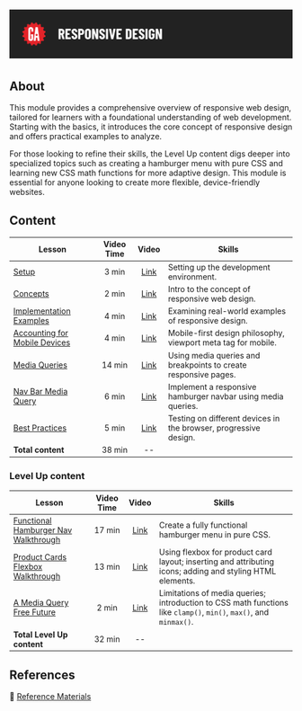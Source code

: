 # ![Responsive Design](../assets/hero.png)

## About

This module provides a comprehensive overview of responsive web design, tailored for learners with a foundational understanding of web development. Starting with the basics, it introduces the core concept of responsive design and offers practical examples to analyze.

For those looking to refine their skills, the Level Up content digs deeper into specialized topics such as creating a hamburger menu with pure CSS and learning new CSS math functions for more adaptive design. This module is essential for anyone looking to create more flexible, device-friendly websites.

## Content

| Lesson | Video Time | Video | Skills |
| ------ |:----------:|:-----:| ------ |
| [Setup](../setup/README.md)                                                 | 3 min  | [Link](https://generalassembly.wistia.com/medias/kam9jpjgxg) | Setting up the development environment.                          |
| [Concepts](../concepts/README.md)                                           | 2 min  | [Link](https://generalassembly.wistia.com/medias/akpwl29l9i) | Intro to the concept of responsive web design.                   |
| [Implementation Examples](../implementation-examples/README.md)             | 4 min  | [Link](https://generalassembly.wistia.com/medias/s2rf9r81mn) | Examining real-world examples of responsive design.              |
| [Accounting for Mobile Devices](../accounting-for-mobile-devices/README.md) | 4 min  | [Link](https://generalassembly.wistia.com/medias/w89mclc8kk) | Mobile-first design philosophy, viewport meta tag for mobile.    |
| [Media Queries](../media-queries/README.md)                                 | 14 min | [Link](https://generalassembly.wistia.com/medias/t7cboy1qhe) | Using media queries and breakpoints to create responsive pages.  |
| [Nav Bar Media Query](../nav-bar-media-query/README.md)                     | 6 min  | [Link](https://generalassembly.wistia.com/medias/93iml1u7ri) | Implement a responsive hamburger navbar using media queries.     |
| [Best Practices](../best-practices/README.md)                               | 5 min  | [Link](https://generalassembly.wistia.com/medias/9kf21legun) | Testing on different devices in the browser, progressive design. |
| **Total content**                                                           | 38 min | --                                                           |                                                                  |

### Level Up content

| Lesson | Video Time | Video | Skills |
| ------ |:----------:|:-----:| ------ |
| [Functional Hamburger Nav Walkthrough](../level-up/functional-hamburger-nav.md) | 17 min | [Link](https://generalassembly.wistia.com/medias/nrbhtb7s8c) | Create a fully functional hamburger menu in pure CSS.                                                              |
| [Product Cards Flexbox Walkthrough](../level-up/product-cards-flex.md)          | 13 min | [Link](https://generalassembly.wistia.com/medias/nyxxmmb7f5) | Using flexbox for product card layout; inserting and attributing icons; adding and styling HTML elements.          |
| [A Media Query Free Future](../level-up/a-media-query-free-future.md)           | 2 min  | [Link](https://generalassembly.wistia.com/medias/se5ud2y3g3) | Limitations of media queries; introduction to CSS math functions like `clamp()`, `min()`, `max()`, and `minmax()`. |
| **Total Level Up content**                                                      | 32 min | --                                                           |                                                                                                                    |

## References

📖 [Reference Materials](../references/README.md)